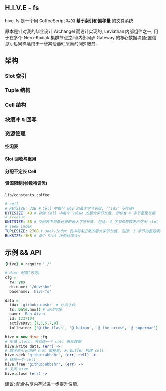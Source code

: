 H.I.V.E - fs
------------

hive-fs 是一个用 CoffeeScript 写的 **基于索引和偏移量** 的文件系统.

原本是针对我的毕业设计 Archangel 而设计实现的, Leviathan 内部组件之一, 用于在多个 Nero-Kodiak 集群节点之间/内部同步 Gateway 的核心数据块(配置信息), 也同样适用于一些其他基础层面的同步服务.

## 架构

### Slot 索引

### Tuple 结构

### Cell 结构

### 块缓冲 & 回写

### 资源管理

#### 空闲表

#### Slot 回收与重用

#### 分配不定长 Cell

#### 资源限制(参数待调优)
`lib/constants.coffee`:

```yaml
# cell
# KEYSIZE: 32B # Cell 中每个 key 的最大字节长度, ('idx' 不存储)
BYTESIZE: 4B # 存储 Cell 中每个 value 的最大字节长度, 即标准 4 字节整型长度
# freelst
UNITSIZE: 5B # 空闲表中每条记录的最大字节长度, 包括: 4 字节的整数表示空闲 slot 的起始 seek 位置, 1 字节的整数表示连续块数量
# seek index
TUPLESIZE: 270B # seek-index 表中每条记录的最大字节长度, 包括: 1 字节的整数表示该 tuple 是否空闲, 4 字节的整数表示某个 Cell 的起始 seek 位置, 1 字节的整数表示连续块数量, 8 字节存储时间戳, 剩余 256 字节是索引占用的最大字节长度.
BLKSIZE: 1KB # 每个 Slot 块的标准大小
```

## 示例 && API

```coffee
{Hive} = require './'

# Hive 配置(可选)
cfg =
  rw: yes
  dirname: '/dev/shm'
  basename: 'hive-fs'

data =
  idx: 'github:abbshr' # 必须字段
  ts: Date.now() # 必须字段
  name: 'Ran Aizen'
  id: 1237104
  activeDay: [1,3,5,7,9]
  following: ['@_the_flash', '@_batman', '@_the_arrow', '@_superman']

hive = new Hive cfg
# 申请 slots, 并构造一个 cell 来写数据
hive.write data, (err) ->
# 跳至索引记录的 slot 偏移量, 从 buffer 构建 cell
hive.seek 'github:abbshr', (err, cell) ->
# 释放一个 cell
hive.free 'github:abbshr', (err) ->
# 关闭 hive
hive.close (err) ->
```

建议: 配合共享内存以进一步提升性能.
